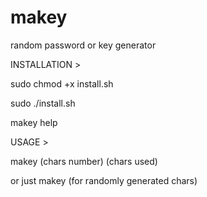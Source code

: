 # makey
random password or key generator

INSTALLATION >

  sudo chmod +x install.sh
  
  sudo ./install.sh
  
  makey help
  
  
USAGE >

  makey (chars number) (chars used)
  
  or just makey <char number> (for randomly generated chars)
